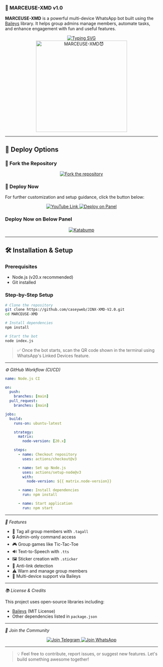 ### 🤖 MARCEUSE-XMD v1.0

**MARCEUSE-XMD** is a powerful multi-device WhatsApp bot built using the [Baileys](https://github.com/WhiskeySockets/Baileys) library. It helps group admins manage members, automate tasks, and enhance engagement with fun and useful features.

<div align="center">
  <a href="https://git.io/typing-svg">
    <img src="https://readme-typing-svg.demolab.com?font=Ribeye&size=50&pause=1000&color=33ff00&center=true&width=910&height=100&lines=MARCEUSE-XMD😈;Multi+Device+Whatsapp+Bot;Coded+By+Caseyrhodes" alt="Typing SVG" />
  </a>
</div>

<div align="center">
  <a href="https://youtube.com/@Nicolaus Daniel">
    <img src="https://files.catbox.moe/z0l0ey.jpg" alt="MARCEUSE-XMD😈" height="300">
  </a>
</div>

---

## 🚀 Deploy Options

### 🔹 Fork the Repository

<div align="center">
  <a href="https://github.com/Nicolaus-Daniel/MARCEUSE-XMD/fork">
    <img src="https://img.shields.io/badge/Fork-Repository-blue?style=for-the-badge" alt="Fork the repository"/>
  </a>
</div>

### 🔹 Deploy Now

For further customization and setup guidance, click the button below:

<div align="center">
  <a href="https://youtu.be/-oz_u1iMgf8">
    <img src="https://img.shields.io/badge/Deploy Tutorial-dc3545?style=for-the-badge&logo=youtube" alt="YouTube Link"/>
  </a>
  <a href="https://bot-hosting.net/?aff=1373032148830916668">
    <img src="https://img.shields.io/badge/Deploy on Panel-28a745?style=for-the-badge" alt="Deploy on Panel"/>
  </a>
</div>


### Deploy Now on Below Panel
<div align="center">
<a href="https://dashboard.katabump.com/auth/login#28e446" target="_blank">
  <img src="https://img.shields.io/badge/Katabump-D6B7D6?style=for-the-badge&logo=server&logoColor=black" alt="Katabump"/>
</a>
</div>

---

## 🛠️ Installation & Setup

### Prerequisites

- Node.js (v20.x recommended)
- Git installed

### Step-by-Step Setup

```bash
# Clone the repository
git clone https://github.com/caseyweb/JINX-XMD-V2.0.git
cd MARCEUSE-XMD

# Install dependencies
npm install

# Start the bot
node index.js
```

> ✅ Once the bot starts, scan the QR code shown in the terminal using WhatsApp's Linked Devices feature.

---

*⚙️ GitHub Workflow (CI/CD)*

```yaml
name: Node.js CI

on:
  push:
    branches: [main]
  pull_request:
    branches: [main]

jobs:
  build:
    runs-on: ubuntu-latest

    strategy:
      matrix:
        node-version: [20.x]

    steps:
      - name: Checkout repository
        uses: actions/checkout@v3

      - name: Set up Node.js
        uses: actions/setup-node@v3
        with:
          node-version: ${{ matrix.node-version}}

      - name: Install dependencies
        run: npm install

      - name: Start application
        run: npm start
```

---

*🤩 Features*

- 🔔 Tag all group members with `.tagall`
- 🔒 Admin-only command access
- 🎮 Group games like Tic-Tac-Toe
- 🔊 Text-to-Speech with `.tts`
- 🖼️ Sticker creation with `.sticker`
- 🚫 Anti-link detection
- ⚠️ Warn and manage group members
- 📌 Multi-device support via Baileys

---

*📚 License & Credits*

This project uses open-source libraries including:

- [Baileys](https://github.com/WhiskeySockets/Baileys) (MIT License)
- Other dependencies listed in `package.json`

---

*👥 Join the Community*

<div align="center">
  <a href="https://t.me/+LwD1jbJ4qmRlYjJk">
    <img src="https://img.shields.io/badge/Join%20Telegram-0078E7?style=for-the-badge&logo=telegram&logoColor=white" alt="Join Telegram"/>
  </a>
  <a href="https://whatsapp.com/channel/0029Vb4B338E50Uk2hA7r21U">
    <img src="https://img.shields.io/badge/Join%20WhatsApp-25D366?style=for-the-badge&logo=whatsapp&logoColor=white" alt="Join WhatsApp"/>
  </a>
</div>

---

> 💡 Feel free to contribute, report issues, or suggest new features. Let's build something awesome together!
